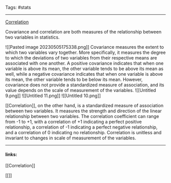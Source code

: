 
Tags: #stats

------------------------------------------

[Correlation](https://statisticsbyjim.com/glossary/correlation/)

Covariance and correlation are both measures of the relationship between two variables in statistics.

![[Pasted image 20230505175338.png]]
Covariance measures the extent to which two variables vary together. More specifically, it measures the degree to which the deviations of two variables from their respective means are associated with one another. A positive covariance indicates that when one variable is above its mean, the other variable tends to be above its mean as well, while a negative covariance indicates that when one variable is above its mean, the other variable tends to be below its mean. However, covariance does not provide a standardized measure of association, and its value depends on the scale of measurement of the variables.
![[Untitled 9.png]]
![[Untitled 11.png]]
![[Untitled 10.png]]

[[Correlation]], on the other hand, is a standardized measure of association between two variables. It measures the strength and direction of the linear relationship between two variables. The correlation coefficient can range from -1 to +1, with a correlation of +1 indicating a perfect positive relationship, a correlation of -1 indicating a perfect negative relationship, and a correlation of 0 indicating no relationship. Correlation is unitless and invariant to changes in scale of measurement of the variables.


---------------------
#### links:
[[Correlation]]

[[]]